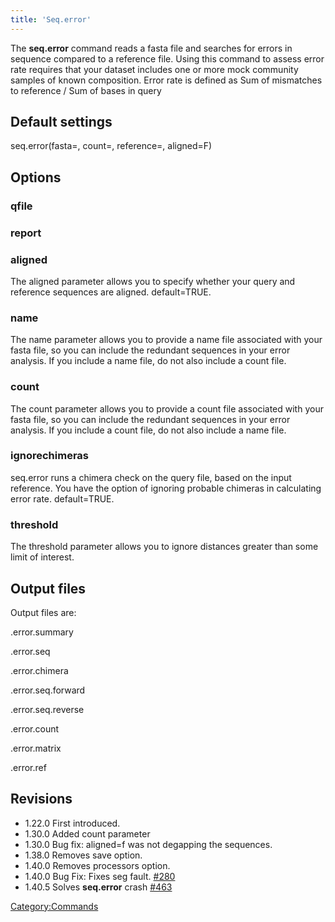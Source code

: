 ```yaml
---
title: 'Seq.error'
---
```

The **seq.error** command reads a fasta file and
searches for errors in sequence compared to a reference file. Using this
command to assess error rate requires that your dataset includes one or
more mock community samples of known composition. Error rate is defined
as Sum of mismatches to reference / Sum of bases in query


## Default settings

seq.error(fasta=, count=, reference=, aligned=F)

## Options

### qfile

### report

### aligned

The aligned parameter allows you to specify whether your query and
reference sequences are aligned. default=TRUE.

### name

The name parameter allows you to provide a name file associated with
your fasta file, so you can include the redundant sequences in your
error analysis. If you include a name file, do not also include a count
file.

### count

The count parameter allows you to provide a count file associated with
your fasta file, so you can include the redundant sequences in your
error analysis. If you include a count file, do not also include a name
file.

### ignorechimeras

seq.error runs a chimera check on the query file, based on the input
reference. You have the option of ignoring probable chimeras in
calculating error rate. default=TRUE.

### threshold

The threshold parameter allows you to ignore distances greater than some
limit of interest.

## Output files

Output files are:


\.error.summary


\.error.seq


\.error.chimera


\.error.seq.forward


\.error.seq.reverse


\.error.count


\.error.matrix


\.error.ref

## Revisions

-   1.22.0 First introduced.
-   1.30.0 Added count parameter
-   1.30.0 Bug fix: aligned=f was not degapping the sequences.
-   1.38.0 Removes save option.
-   1.40.0 Removes processors option.
-   1.40.0 Bug Fix: Fixes seg fault.
    [\#280](https://github.com/mothur/mothur/issues/280)
-   1.40.5 Solves **seq.error** crash
    [\#463](https://github.com/mothur/mothur/issues/463)

[Category:Commands](Category:Commands)
